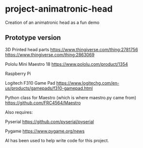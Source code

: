 # project-animatronic-head
Creation of an animatronic head as a fun demo

## Prototype version

3D Printed head parts
https://www.thingiverse.com/thing:2781756
https://www.thingiverse.com/thing:2863069

Pololu Mini Maestro 18
https://www.pololu.com/product/1354

Raspberry Pi

Logitech F310 Game Pad
https://www.logitechg.com/en-us/products/gamepads/f310-gamepad.html

Python class for Maestro (which is where maestro.py came from)
https://github.com/FRC4564/Maestro

Also requires:

Pyserial 
https://github.com/pyserial/pyserial

Pygame 
https://www.pygame.org/news


AI has been used to help write code for this project.
